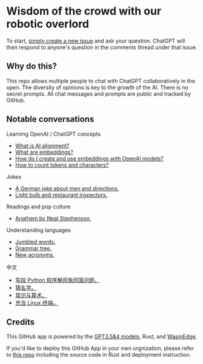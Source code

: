 # Wisdom of the crowd with our robotic overlord

To start, [simply create a new issue](https://github.com/second-state/chat-with-chatgpt/issues/new) and ask your question. ChatGPT will then respond to anyone's question in the comments thread under that issue.

## Why do this?

This repo allows multiple people to chat with ChatGPT collaboratively in the open. The diversity of opinions is key to the growth of the AI. There is no secret prompts. All chat messages and prompts are public and tracked by GitHub.

## Notable conversations

Learning OpenAI / ChatGPT concepts 
* [What is AI alignment?](https://github.com/second-state/chat-with-chatgpt/issues/179)
* [What are embeddings?](https://github.com/second-state/chat-with-chatgpt/issues/188)
* [How do I create and use embeddings with OpenAI models?](https://github.com/second-state/chat-with-chatgpt/issues/202)
* [How to count tokens and characters?](https://github.com/second-state/chat-with-chatgpt/issues/203)

Jokes
* [A German joke about men and directions.](https://github.com/second-state/chat-with-chatgpt/issues/123)
* [Light bulb and restaurant inspectors.](https://github.com/second-state/chat-with-chatgpt/issues/109)

Readings and pop culture
* [Anathem by Neal Stephenson.](https://github.com/second-state/chat-with-chatgpt/issues/46)


Understanding languages
* [Jumbled words.](https://github.com/second-state/chat-with-chatgpt/issues/204)
* [Grammar tree.](https://github.com/second-state/chat-with-chatgpt/issues/94)
* [New acronyms.](https://github.com/second-state/chat-with-chatgpt/issues/97)


中文
* [写段 Python 程序解鸡兔同笼问题。](https://github.com/second-state/chat-with-chatgpt/issues/192)
* [猜名字。](https://github.com/second-state/chat-with-chatgpt/issues/44)
* [常识与算术。](https://github.com/second-state/chat-with-chatgpt/issues/43)
* [充当 Linux 终端。](https://github.com/second-state/chat-with-chatgpt/issues/133)

## Credits

This GitHub app is powered by the [GPT3.5&4 models](https://openai.com/blog/introducing-chatgpt-and-whisper-apis), Rust, and [WasmEdge](https://github.com/WasmEdge/WasmEdge).

If you'd like to deploy this GitHub App in your own orgnization, please refer to [this repo](https://github.com/flows-network/chatgpt-github-app) including the source code in Rust and deployment instruction.

